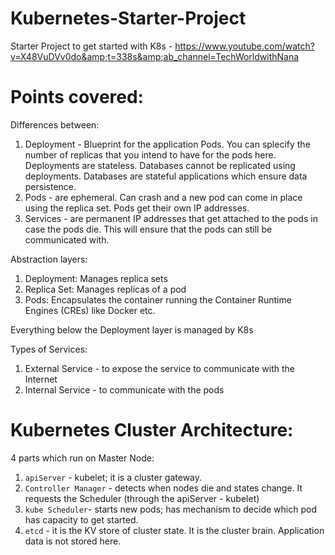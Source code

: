# Kubernetes-Starter-Project
Starter Project to get started with K8s - https://www.youtube.com/watch?v=X48VuDVv0do&amp;t=338s&amp;ab_channel=TechWorldwithNana

# Points covered:
Differences between:
  1. Deployment - Blueprint for the application Pods. You can splecify the number of replicas that you intend to have for the pods here.
     Deployments are stateless. Databases cannot be replicated using deployments. Databases are stateful applications which ensure data persistence.
  2. Pods - are ephemeral. Can crash and a new pod can come in place using the replica set. Pods get their own IP addresses.
  3. Services - are permanent IP addresses that get attached to the pods in case the pods die. This will ensure that the pods can still be communicated with. 

Abstraction layers:
  1. Deployment: Manages replica sets
  2. Replica Set: Manages replicas of a pod
  3. Pods: Encapsulates the container running the Container Runtime Engines (CREs) like Docker etc.
 
 Everything below the Deployment layer is managed by K8s
  
Types of Services:
  1. External Service - to expose the service to communicate with the Internet
  2. Internal Service - to communicate with the pods
  
# Kubernetes Cluster Architecture:
4 parts which run on Master Node:
1. `apiServer` - kubelet; it is a cluster gateway.
2. `Controller Manager` - detects when nodes die and states change. It requests the Scheduler (through the apiServer - kubelet)
3. `kube Scheduler`- starts new pods; has mechanism to decide which pod has capacity to get started.
4. `etcd` - it is the KV store of cluster state. It is the cluster brain. Application data is not stored here.
